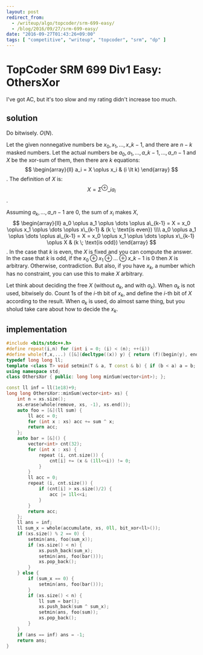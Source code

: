 ```yaml
---
layout: post
redirect_from:
  - /writeup/algo/topcoder/srm-699-easy/
  - /blog/2016/09/27/srm-699-easy/
date: "2016-09-27T01:43:26+09:00"
tags: [ "competitive", "writeup", "topcoder", "srm", "dp" ]
---
```


# TopCoder SRM 699 Div1 Easy: OthersXor

I've got AC, but it's too slow and my rating didn't increase too much.

## solution

Do bitwisely. $O(N)$.

Let the given nonnegative numbers be $x_0, x_1, \dots, x\_{k-1}$, and there are $n-k$ masked numbers.
Let the actual numbers be $a_0, a_1, \dots, a\_{k-1}, \dots, a\_{n-1}$ and $X$ be the xor-sum of them, then there are $k$ equations: $$ \begin{array}{ll}
    a_i = X \oplus x_i  & (i \lt k)
\end{array} $$.
The definition of $X$ is: $$
    X = \Sigma^{\oplus}\_i a_i
$$.

Assuming $a_k, \dots, a\_{n-1}$ are $0$,
the sum of $x_i$ makes $X$, $$ \begin{array}{ll}
    a_0 \oplus a_1 \oplus \dots \oplus a\_{k-1} = X = x_0 \oplus x_1 \oplus \dots \oplus x\_{k-1} & (k \; \text{is even}) \\\\
    a_0 \oplus a_1 \oplus \dots \oplus a\_{k-1} = X = x_0 \oplus x_1 \oplus \dots \oplus x\_{k-1} \oplus X & (k \; \text{is odd})
\end{array} $$.
In the case that $k$ is even, the $X$ is fixed and you can compute the answer.
In the case that $k$ is odd, if the $x_0 \oplus x_1 \oplus \dots \oplus x\_{k-1}$ is $0$ then $X$ is arbitrary. Otherwise, contradiction.
But also, if you have $x_k$, a number which has no constraint, you can use this to make $X$ arbitrary.

Let think about deciding the free $X$ (without $a_k$, and with $a_k$).
When $a_k$ is not used, bitwisely do. Count $1$s of the $i$-th bit of $x_k$, and define the $i$-th bit of $X$ according to the result.
When $a_k$ is used, do almost same thing, but you sholud take care about how to decide the $x_k$.

## implementation

``` c++
#include <bits/stdc++.h>
#define repeat(i,n) for (int i = 0; (i) < (n); ++(i))
#define whole(f,x,...) ([&](decltype((x)) y) { return (f)(begin(y), end(y), ## __VA_ARGS__); })(x)
typedef long long ll;
template <class T> void setmin(T & a, T const & b) { if (b < a) a = b; }
using namespace std;
class OthersXor { public: long long minSum(vector<int>); };

const ll inf = ll(1e18)+9;
long long OthersXor::minSum(vector<int> xs) {
    int n = xs.size();
    xs.erase(whole(remove, xs, -1), xs.end());
    auto foo = [&](ll sum) {
        ll acc = 0;
        for (int x : xs) acc += sum ^ x;
        return acc;
    };
    auto bar = [&]() {
        vector<int> cnt(32);
        for (int x : xs) {
            repeat (i, cnt.size()) {
                cnt[i] += (x & (1ll<<i)) != 0;
            }
        }
        ll acc = 0;
        repeat (i, cnt.size()) {
            if (cnt[i] > xs.size()/2) {
                acc |= 1ll<<i;
            }
        }
        return acc;
    };
    ll ans = inf;
    ll sum_x = whole(accumulate, xs, 0ll, bit_xor<ll>());
    if (xs.size() % 2 == 0) {
        setmin(ans, foo(sum_x));
        if (xs.size() < n) {
            xs.push_back(sum_x);
            setmin(ans, foo(bar()));
            xs.pop_back();
        }
    } else {
        if (sum_x == 0) {
            setmin(ans, foo(bar()));
        }
        if (xs.size() < n) {
            ll sum = bar();
            xs.push_back(sum ^ sum_x);
            setmin(ans, foo(sum));
            xs.pop_back();
        }
    }
    if (ans == inf) ans = -1;
    return ans;
}
```
